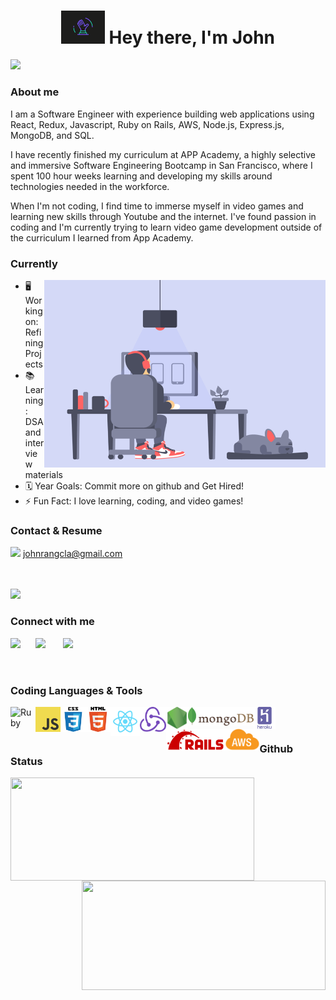 <h1 align="center"><img src="https://github.com/jangcla/github-profile/blob/main/profile-photos/image_processing20200616-8256-18ebhpe.gif?raw=true" width="70px"> Hey there, I'm John</h1>

<img src="https://komarev.com/ghpvc/?username=jangcla">

### About me

I am a Software Engineer with experience building web applications using React, Redux, Javascript, Ruby on Rails, AWS, Node.js, Express.js, MongoDB, and SQL.

I have recently finished my curriculum at APP Academy, a highly selective and immersive Software Engineering Bootcamp in San Francisco, where I spent 100 hour weeks learning and developing my skills around technologies needed in the workforce.

When I'm not coding, I find time to immerse myself in video games and learning new skills through Youtube and the internet. I've found passion in coding and I'm currently trying to learn video game development outside of the curriculum I learned from App Academy.

### Currently
<img align="right" alt="GIF" src="https://github.com/jangcla/github-profile/blob/main/profile-photos/coding-sneakers.gif?raw=true" width="450" height="300" />

- 🖥  Working on: Refining Projects
- 📚  Learning:  DSA and interview materials
- 🗓  Year Goals:  Commit more on github and Get Hired!
- ⚡️ Fun Fact:  I love learning, coding, and video games!

### Contact & Resume
<img src ="https://upload.wikimedia.org/wikipedia/commons/thumb/7/7e/Gmail_icon_%282020%29.svg/512px-Gmail_icon_%282020%29.svg.png" width="20px">    johnrangcla@gmail.com

<br />
<br />
<img src ="https://png.pngtree.com/png-vector/20190411/ourlarge/pngtree-vector-resume-icon-png-image_927259.jpg" width="40px"> 

### Connect with me
<a href="https://www.linkedin.com/in/john-angcla-1418a9213/" target=_blank>
  <img align="left" width="40px" src="https://raw.githubusercontent.com/peterthehan/peterthehan/master/assets/linkedin.svg" />
</a>
<a href="https://angel.co/u/john-angcla" target=_blank>
  <img align="left" width="44px" src="https://www.shareicon.net/data/2016/07/08/117681_angellist_512x512.png" />
</a>
<a href="https://johnangcla.com" target=_blank>
  <img align="left" width="40px" src="https://github.com/jangcla/portfolio/blob/main/assets/img/ja-logo.png?raw=true" />
</a>

<br />
<br />

<br />

### Coding Languages & Tools
  
  <img align="left" alt="Ruby" width="40px" src="https://cdn.iconscout.com/icon/free/png-256/ruby-47-1175102.png" />

<img align="left" alt="JavaScript" width="40px" src="https://raw.githubusercontent.com/github/explore/80688e429a7d4ef2fca1e82350fe8e3517d3494d/topics/javascript/javascript.png" />

<img align="left" alt="CSS3" width="40px" src="https://raw.githubusercontent.com/github/explore/80688e429a7d4ef2fca1e82350fe8e3517d3494d/topics/css/css.png" />

<img align="left" alt="HTML5" width="40px" src="https://raw.githubusercontent.com/github/explore/80688e429a7d4ef2fca1e82350fe8e3517d3494d/topics/html/html.png" />

<img align="left" alt="React" width="47px" src="https://raw.githubusercontent.com/github/explore/80688e429a7d4ef2fca1e82350fe8e3517d3494d/topics/react/react.png" />

<img align="left" alt="Redux" height="40px" src="https://raw.githubusercontent.com/jangcla/github-profile/3b4d2cde84319e2b6dc1b0a042ba2fb9199a6a35/profile-photos/redux-icon.svg" />

<img align="left" alt="Node.js" width="35px" src="https://raw.githubusercontent.com/github/explore/80688e429a7d4ef2fca1e82350fe8e3517d3494d/topics/nodejs/nodejs.png" />

<img align="left" alt="MongoDB" height="30px" src="https://github.com/jangcla/github-profile/blob/main/profile-photos/mgdb-icon.png?raw=true" />

<img align='left' alt='heroku' width='35px' src="https://github.com/jangcla/github-profile/blob/main/profile-photos/heroku-icon.png?raw=true" />

<img align='left' alt='ruby-rails' height='35px' src="https://github.com/jangcla/github-profile/blob/main/profile-photos/ruby-on-rails-icon.png?raw=true" />

<img align='left' alt='AWS' height='35px' src="https://github.com/jangcla/github-profile/blob/main/profile-photos/aws.png?raw=true" />
 
 <br />
 <br />

### Github Status

<img align="left" height='165px' width='390px' src="https://github-readme-stats.vercel.app/api/top-langs/?username=jangcla&layout=compact&theme=midnight-purple" />

<img align="right" height='175px' width='390px' src="https://github-readme-stats.vercel.app/api?username=jangcla&show_icons=true&theme=midnight-purple"/>
